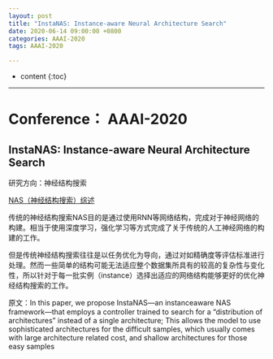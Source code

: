 ```yaml
---
layout: post
title: "InstaNAS: Instance-aware Neural Architecture Search"
date: 2020-06-14 09:00:00 +0800 
categories: AAAI-2020
tags: AAAI-2020

---
```

* content
{:toc}
---

<!-- more -->

# Conference： AAAI-2020

## InstaNAS: Instance-aware Neural Architecture Search

研究方向：神经结构搜索

[NAS（神经结构搜索）综述](https://zhuanlan.zhihu.com/p/60414004)

传统的神经结构搜索NAS目的是通过使用RNN等网络结构，完成对于神经网络的构建。相当于使用深度学习，强化学习等方式完成了关于传统的人工神经网络的构建的工作。

但是传统神经结构搜索往往是以任务优化为导向，通过对如精确度等评估标准进行处理。然而一些简单的结构可能无法适应整个数据集所具有的较高的复杂性与变化性，所以针对于每一批实例（instance）选择出适应的网络结构能够更好的优化神经结构搜索的工作。

原文：In this paper, we propose InstaNAS—an instanceaware NAS framework—that employs a controller trained to search for a “distribution of architectures” instead of a single architecture; This allows the model to use sophisticated architectures for the difficult samples, which usually comes with large architecture related cost, and shallow architectures for those easy samples
